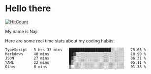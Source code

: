 # Hello there

[![HitCount](http://hits.dwyl.com/na-ji/na-ji.svg)](https://youtu.be/dQw4w9WgXcQ)

My name is Naji

Here are some real time stats about my coding habits:

<!--START_SECTION:waka-->
```text
TypeScript   5 hrs 35 mins   ███████████████████░░░░░░   75.65 % 
Markdown     48 mins         ██▓░░░░░░░░░░░░░░░░░░░░░░   10.90 % 
JSON         27 mins         █▓░░░░░░░░░░░░░░░░░░░░░░░   06.31 % 
YAML         22 mins         █▒░░░░░░░░░░░░░░░░░░░░░░░   05.11 % 
Other        6 mins          ▒░░░░░░░░░░░░░░░░░░░░░░░░   01.38 % 
```
<!--END_SECTION:waka-->
